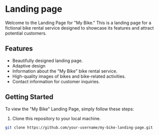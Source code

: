 # Landing page


Welcome to the Landing Page for "My Bike." This is a landing page for a fictional bike rental service designed to showcase its features and attract potential customers.

## Features

- Beautifully designed landing page.
- Adaptive design
- Information about the "My Bike" bike rental service.
- High-quality images of bikes and bike-related activities.
- Contact information for customer inquiries.

## Getting Started

To view the "My Bike" Landing Page, simply follow these steps:

1. Clone this repository to your local machine.

```bash
git clone https://github.com/your-username/my-bike-landing-page.git

